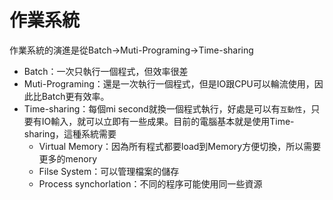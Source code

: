 # 作業系統

作業系統的演進是從Batch->Muti-Programing->Time-sharing

- Batch：一次只執行一個程式，但效率很差
- Muti-Programing：還是一次執行一個程式，但是IO跟CPU可以輪流使用，因此比Batch更有效率。
- Time-sharing：每個mi second就換一個程式執行，好處是可以有`互動性`，只要有IO輸入，就可以立即有一些成果。目前的電腦基本就是使用Time-sharing，這種系統需要
  - Virtual Memory：因為所有程式都要load到Memory方便切換，所以需要更多的menory
  - Filse System：可以管理檔案的儲存
  - Process synchorlation：不同的程序可能使用同一些資源
